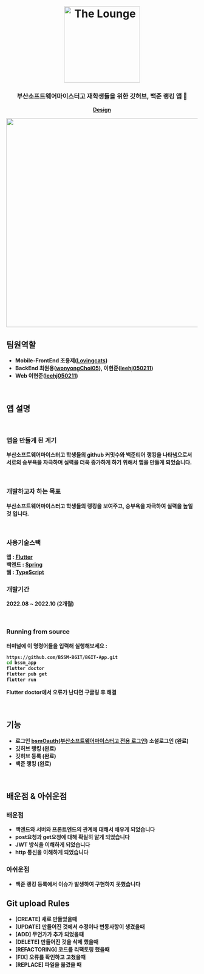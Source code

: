 
<h1 align="center">
	<img
		width="200"
		alt="The Lounge"
		src="https://user-images.githubusercontent.com/89582664/203536447-cd6a4ef4-75eb-4156-940b-ee12fe9aa5e1.png">
</h1>

<h3 align="center">
	부산소프트웨어마이스터고 재학생들을 위한 깃허브, 백준 랭킹 앱 💫
</h3>

<p align="center">
	<strong>
		<a href="https://www.figma.com/file/CTo92mYXylGBeaXXX7xkef/%EC%9A%A9%EC%A0%9C-%26-%EA%B2%BD%EC%8B%A0?node-id=0%3A1&t=tMn1UqMhsPA6Nj0X-0">Design</a>
		


<p align="center">
	<img src="https://user-images.githubusercontent.com/89582664/205190175-bf413483-ef44-45ab-adec-4d0591f2c9c2.png" height="550", >
</p>

## 팀원역할

- **Mobile-FrontEnd** 조용제([Lovingcats]())	
- **BackEnd** 최원용([wonyongChoi05](https://github.com/wonyongChoi05)), 이현준([leehj050211](https://github.com/leehj050211))
- **Web** 이현준([leehj050211](https://github.com/leehj050211))
<br>
		
## 앱 설명

<br>
		
### 앱을 만들게 된 계기
부산소프트웨어마이스터고 학생들의 github 커밋수와 백준티어 랭킹을 나타냄으로서 서로의 승부욕을 자극하며 실력을 
더욱 증가하게 하기 위해서 앱을 만들게 되었습니다. 

<br>
		
### 개발하고자 하는 목표
부산소프트웨어마이스터고 학생들의 랭킹을 보여주고, 승부욕을 자극하여 실력을 높일 것 입니다.

<br>
		
### 사용기술스택
앱 :  [Flutter](https://flutter.dev/?gclid=Cj0KCQiAg_KbBhDLARIsANx7wAz5lYyBO9RFwhX-V1IJ_xWVuCK1cZkySEkWeqZMPGofPCvRPaHPlWAaAijFEALw_wcB&gclsrc=aw.ds)
<br>
백엔드 :  [Spring](https://docs.spring.io/spring-framework/docs/current/reference/html/)
<br>
웹 : [TypeScript](https://www.typescriptlang.org/)
<br>
### 개발기간

2022.08 ~ 2022.10 (2개월)

<br>

### Running from source

터미널에 이 명령어들을 입력해 실행해보세요 :

```sh
https://github.com/BSSM-BGIT/BGIT-App.git
cd bssm_app
flutter doctor
flutter pub get
flutter run
```

Flutter doctor에서 오류가 난다면 구글링 후 해결

<br>
		
## 기능

- 로그인  [bsmOauth(부산소프트웨어마이스터고 전용 로그인)](https://auth.bssm.kro.kr/oauth?clientId=5f034939&redirectURI=http://localhost:3000/oauth) 소셜로그인 (완료)
- 깃허브 랭킹 (완료)
- 깃허브 등록 (완료)
- 백준 랭킹 (완료)
		
<br>
		
## 배운점 & 아쉬운점
		
### 배운점
 - 백엔드와 서버와 프론트엔드의 관계에 대해서 배우게 되었습니다
 - post요청과 get요청에 대해 확실히 알게 되었습니다
 - JWT 방식을 이해하게 되었습니다
 - http 통신을 이해하게 되었습니다
 
### 아쉬운점
 - 백준 랭킹 등록에서 이슈가 발생하여 구현하지 못했습니다

 
 
## Git upload Rules

- [CREATE] 새로 만들었을때
- [UPDATE] 만들어진 것에서 수정이나 변동사항이 생겼을때
- [ADD] 무언가가 추가 되었을때
- [DELETE] 만들어진 것을 삭제 했을때
- [REFACTORING] 코드를 리팩토링 했을때
- [FIX] 오류를 확인하고 고쳤을때
- [REPLACE] 파일을 옮겼을 때
		

		
